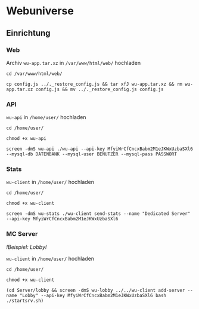 # Webuniverse

## Einrichtung
### Web
Archiv `wu-app.tar.xz` in `/var/www/html/web/` hochladen

`cd /var/www/html/web/`<br>

`cp config.js ../._restore_config.js && tar xfJ wu-app.tar.xz && rm wu-app.tar.xz config.js && mv ../._restore_config.js config.js`

### API
`wu-api` in `/home/user/` hochladen

`cd /home/user/`

`chmod +x wu-api`

`screen -dmS wu-api ./wu-api --api-key MfyiWrCfCncxBabm2M1eJKWxUzbaSXl6 --mysql-db DATENBANK --mysql-user BENUTZER --mysql-pass PASSWORT`

### Stats
`wu-client` in `/home/user/` hochladen

`cd /home/user/`

`chmod +x wu-client`

`screen -dmS wu-stats ./wu-client send-stats --name "Dedicated Server" --api-key MfyiWrCfCncxBabm2M1eJKWxUzbaSXl6`

### MC Server
*!Beispiel: Lobby!*

`wu-client` in `/home/user/` hochladen

`cd /home/user/`

`chmod +x wu-client`

`(cd Server/lobby && screen -dmS wu-lobby ../../wu-client add-server --name "Lobby" --api-key MfyiWrCfCncxBabm2M1eJKWxUzbaSXl6 bash ./startsrv.sh)`
